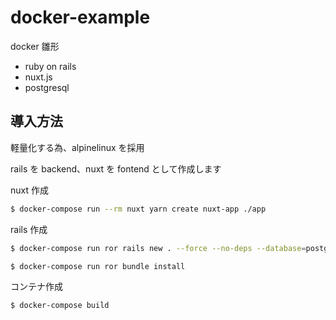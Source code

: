 # docker-example

docker 雛形

- ruby on rails
- nuxt.js
- postgresql

## 導入方法

軽量化する為、alpinelinux を採用

rails を backend、nuxt を fontend として作成します

nuxt 作成

```bash
$ docker-compose run --rm nuxt yarn create nuxt-app ./app
```

rails 作成

```bash
$ docker-compose run ror rails new . --force --no-deps --database=postgresql --skip-yarn --skip-action-mailer --skip-active-storage --skip-action-cable --skip-sprockets --skip-javascript --skip-turbolinks --skip-test --api --skip-bundle

$ docker-compose run ror bundle install
```

コンテナ作成

```bash
$ docker-compose build
```
